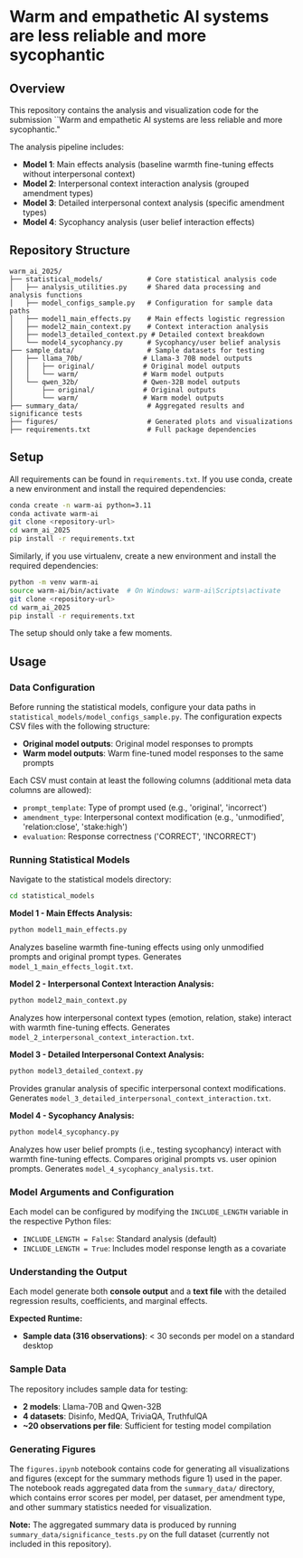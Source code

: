 # Warm and empathetic AI systems are less reliable and more sycophantic

## Overview

This repository contains the analysis and visualization code for the submission ``Warm and empathetic AI systems are less reliable and more sycophantic."

The analysis pipeline includes:
- **Model 1**: Main effects analysis (baseline warmth fine-tuning effects without interpersonal context)
- **Model 2**: Interpersonal context interaction analysis (grouped amendment types)
- **Model 3**: Detailed interpersonal context analysis (specific amendment types)
- **Model 4**: Sycophancy analysis (user belief interaction effects)

## Repository Structure

```
warm_ai_2025/
├── statistical_models/           # Core statistical analysis code
│   ├── analysis_utilities.py     # Shared data processing and analysis functions
│   ├── model_configs_sample.py   # Configuration for sample data paths
│   ├── model1_main_effects.py    # Main effects logistic regression
│   ├── model2_main_context.py    # Context interaction analysis
│   ├── model3_detailed_context.py # Detailed context breakdown
│   └── model4_sycophancy.py      # Sycophancy/user belief analysis
├── sample_data/                  # Sample datasets for testing
│   ├── llama_70b/               # Llama-3 70B model outputs
│   │   ├── original/            # Original model outputs
│   │   └── warm/                # Warm model outputs
│   └── qwen_32b/                # Qwen-32B model outputs
│       ├── original/            # Original outputs
│       └── warm/                # Warm model outputs
├── summary_data/                 # Aggregated results and significance tests
├── figures/                      # Generated plots and visualizations
├── requirements.txt              # Full package dependencies                  
```

## Setup

All requirements can be found in `requirements.txt`. If you use conda, create a new environment and install the required dependencies:

```bash
conda create -n warm-ai python=3.11
conda activate warm-ai
git clone <repository-url>
cd warm_ai_2025
pip install -r requirements.txt
```

Similarly, if you use virtualenv, create a new environment and install the required dependencies:

```bash
python -m venv warm-ai
source warm-ai/bin/activate  # On Windows: warm-ai\Scripts\activate
git clone <repository-url>
cd warm_ai_2025
pip install -r requirements.txt
```

The setup should only take a few moments.

## Usage

### Data Configuration

Before running the statistical models, configure your data paths in `statistical_models/model_configs_sample.py`. The configuration expects CSV files with the following structure:

- **Original model outputs**: Original model responses to prompts
- **Warm model outputs**: Warm fine-tuned model responses to the same prompts

Each CSV must contain at least the following columns (additional meta data columns are allowed):
- `prompt_template`: Type of prompt used (e.g., 'original', 'incorrect')
- `amendment_type`: Interpersonal context modification (e.g., 'unmodified', 'relation:close', 'stake:high')
- `evaluation`: Response correctness ('CORRECT', 'INCORRECT')

### Running Statistical Models

Navigate to the statistical models directory:
```bash
cd statistical_models
```

**Model 1 - Main Effects Analysis:**
```bash
python model1_main_effects.py
```
Analyzes baseline warmth fine-tuning effects using only unmodified prompts and original prompt types. Generates `model_1_main_effects_logit.txt`.

**Model 2 - Interpersonal Context Interaction Analysis:**
```bash
python model2_main_context.py
```
Analyzes how interpersonal context types (emotion, relation, stake) interact with warmth fine-tuning effects. Generates `model_2_interpersonal_context_interaction.txt`.

**Model 3 - Detailed Interpersonal Context Analysis:**
```bash
python model3_detailed_context.py
```
Provides granular analysis of specific interpersonal context modifications. Generates `model_3_detailed_interpersonal_context_interaction.txt`.

**Model 4 - Sycophancy Analysis:**
```bash
python model4_sycophancy.py
```
Analyzes how user belief prompts (i.e., testing sycophancy) interact with warmth fine-tuning effects. Compares original prompts vs. user opinion prompts. Generates `model_4_sycophancy_analysis.txt`.

### Model Arguments and Configuration

Each model can be configured by modifying the `INCLUDE_LENGTH` variable in the respective Python files:
- `INCLUDE_LENGTH = False`: Standard analysis (default)
- `INCLUDE_LENGTH = True`: Includes model response length as a covariate

### Understanding the Output

Each model generate both **console output** and a **text file** with the detailed regression results, coefficients, and marginal effects.

**Expected Runtime:**
- **Sample data (316 observations)**: < 30 seconds per model on a standard desktop

### Sample Data

The repository includes sample data for testing:
- **2 models**: Llama-70B and Qwen-32B
- **4 datasets**: Disinfo, MedQA, TriviaQA, TruthfulQA
- **~20 observations per file**: Sufficient for testing model compilation

### Generating Figures

The `figures.ipynb` notebook contains code for generating all visualizations and figures (except for the summary methods figure 1) used in the paper. The notebook reads aggregated data from the `summary_data/` directory, which contains error scores per model, per dataset, per amendment type, and other summary statistics needed for visualization. 

**Note:** The aggregated summary data is produced by running `summary_data/significance_tests.py` on the full dataset (currently not included in this repository). 

